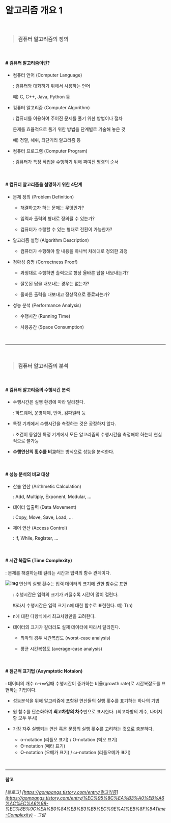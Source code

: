 # 알고리즘 개요 1

<br>

> ### 컴퓨터 알고리즘의 정의

<br>

#### # 컴퓨터 알고리즘이란?

- 컴퓨터 언어 (Computer Language)

  : 컴퓨터와 대화하기 위해서 사용하는 언어

  예) C, C++, Java, Python 등  

- 컴퓨터 알고리즘 (Computer Algorithm)

  : 컴퓨터를 이용하여 주어진 문제를 풀기 위한 방법이나 절차

  문제를 효율적으로 풀기 위한 방법을 단계별로 기술해 놓은 것

  예) 정렬, 해쉬, 최단거리 알고리즘 등  

- 컴퓨터 프로그램 (Computer Program)

  : 컴퓨터가 특정 작업을 수행하기 위해 짜여진 명령의 순서  

<br>

#### # 컴퓨터 알고리즘을 설명하기 위한 4단계

- 문제 정의 (Problem Definition)

  - 해결하고자 하는 문제는 무엇인가?

  - 입력과 출력의 형태로 정의될 수 있는가?

  - 컴퓨터가 수행할 수 있는 형태로 전환이 가능한가?  

- 알고리즘 설명 (Algorithm Description)

  - 컴퓨터가 수행해야 할 내용을 하나씩 차례대로 정의한 과정  

- 정확성 증명 (Correctness Proof)

  - 과정대로 수행하면 출력으로 항상 올바른 답을 내보내는가?

  - 잘못된 답을 내보내는 경우는 없는가?

  - 올바른 출력을 내보내고 정상적으로 종료되는가?  

- 성능 분석 (Performance Analysis)

  - 수행시간 (Running Time)

  - 사용공간 (Space Consumption)  

<br>

******

<br>

> ### 컴퓨터 알고리즘의 분석

<br>

#### # 컴퓨터 알고리즘의 수행시간 분석

- 수행시간은 실행 환경에 따라 달라진다.

  : 하드웨어, 운영체제, 언어, 컴파일러 등

- 특정 기계에서 수행시간을 측정하는 것은 공정하지 않다.

  : 조건이 동일한 특정 기계에서 모든 알고리즘의 수행시간을 측정해야 하는데 현실적으로 불가능

- **수행연산의 횟수를 비교**하는 방식으로 성능을 분석한다.  

<br>

#### # 성능 분석의 비교 대상

- 산술 연산 (Arithmetic Calculation)

  : Add, Multiply, Exponent, Modular, ...

- 데이터 입출력 (Data Movement)

  : Copy, Move, Save, Load, ...

- 제어 연산 (Access Control)

  : If, While, Register, ...

<br>

#### # 시간 복잡도 (Time Complexity)

: 문제를 해결하는데 걸리는 시간과 입력의 함수 관계이다.  

<img src="https://t1.daumcdn.net/cfile/tistory/234A3548565E79A50E" alt="img" style="zoom: 100%;" align="left" />  









- 연산의 실행 횟수는 입력 데이터의 크기에 관한 함수로 표현

  : 수행시간은 입력의 크기가 커질수록 시간이 많이 걸린다.

  따라서 수행시간은 입력 크기 n에 대한 함수로 표현한다. 예) T(n)

- n에 대한 다항식에서 최고차항만을 고려한다.

- 데이터의 크기가 같더라도 실제 데이터에 따라서 달라진다.

  - 최악의 경우 시간복잡도 (worst-case analysis)

  - 평균 시간복잡도 (average-case analysis)

<br>

#### # 점근적 표기법 (Asymptotic Notaion)

: 데이터의 개수 n→∞일때 수행시간이 증가하는 비율(growth rate)로 시간복잡도를 표현하는 기법이다.  

- 성능분석을 위해 알고리즘에 포함된 연산들의 실행 횟수를 표기하는 하나의 기법

- 원 함수를 단순화하여 **최고차항의 차수**만으로 표시한다. (최고차항의 계수, 나머지 항 모두 무시)  

- 가장 자주 실행되는 연산 혹은 문장의 실행 횟수를 고려하는 것으로 충분하다.

  - o-notation (리틀오 표기) / O-notation (빅오 표기)
  - Θ-notation (쎄타 표기)
  - Ω-notation (오메가 표기) / ω-notation (리틀오메가 표기)

<br>

******
#### 참고

###### [블로그] [https://gompangs.tistory.com/entry/알고리즘](https://gompangs.tistory.com/entry/%EC%95%8C%EA%B3%A0%EB%A6%AC%EC%A6%98-%EC%8B%9C%EA%B0%84%EB%B3%B5%EC%9E%A1%EB%8F%84Time-Complexity) - 그림

